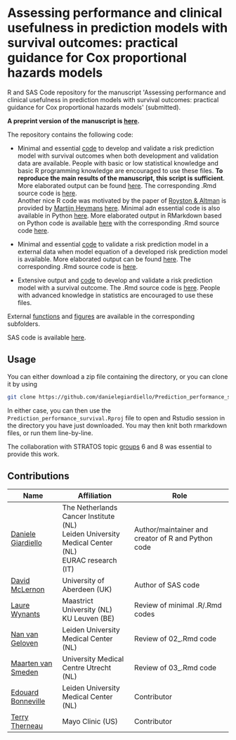 # Assessing performance and clinical usefulness in prediction models with survival outcomes: practical guidance for Cox proportional hazards models

R and SAS Code repository for the manuscript 'Assessing performance and clinical usefulness in prediction models with survival outcomes: practical guidance for Cox proportional hazards models' (submitted).

**A preprint version of the manuscript is [here](https://www.medrxiv.org/content/10.1101/2022.03.17.22272411v1).**


The repository contains the following code:  

+ Minimal and essential [code](https://github.com/danielegiardiello/Prediction_performance_survival/blob/main/01_predsurv_minimal.R) to develop and validate a risk prediction model with survival outcomes when both development and validation data are available. People with basic or low statistical knowledge and basic R programming knowledge are encouraged to use these files. **To reproduce the main results of the manuscript, this script is sufficient**.  
More elaborated output can be found [here](https://github.com/danielegiardiello/Prediction_performance_survival/blob/main/01_predsurv_minimal_RMD.md). The corresponding .Rmd source code is [here](https://github.com/danielegiardiello/Prediction_performance_survival/blob/main/01_predsurv_minimal_RMD.Rmd).  
Another nice R code was motivated by the paper of [Royston & Altman](https://bmcmedresmethodol.biomedcentral.com/articles/10.1186/1471-2288-13-33) is provided by [Martijn Heymans](https://github.com/mwheymans) [here](https://missingdatasolutions.rbind.io/2021/02/cox-external-validation/).
Minimal adn essential code is also available in Python [here](https://github.com/danielegiardiello/Prediction_performance_survival/blob/main/01_predsurv_minimal.py). More elaborated output in RMarkdown based on Python code is available [here](https://github.com/danielegiardiello/Prediction_performance_survival/blob/main/01_predsurv_minimal_RMD_py.md) with the corresponding .Rmd source code [here](https://github.com/danielegiardiello/Prediction_performance_survival/blob/main/01_predsurv_minimal_RMD_py.Rmd).

+ Minimal and essential [code](https://github.com/danielegiardiello/Prediction_performance_survival/blob/main/02_predsurv_minimal.R) to validate a risk prediction model in a external data when model equation of a developed risk prediction model is available. More elaborated output can be found [here](https://github.com/danielegiardiello/Prediction_performance_survival/blob/main/02_predsurv.md). The corresponding .Rmd source code is [here](https://github.com/danielegiardiello/Prediction_performance_survival/blob/main/02_predsurv.Rmd).

+ Extensive output and [code](https://github.com/danielegiardiello/Prediction_performance_survival/blob/main/03_predsurv_extended.md) to develop and validate a risk prediction model with a survival outcome. The .Rmd source code is [here](https://github.com/danielegiardiello/Prediction_performance_survival/blob/main/03_predsurv_extended.Rmd). People with advanced knowledge in statistics are encouraged to use these files.

External [functions](https://github.com/danielegiardiello/Prediction_performance_survival/tree/main/Functions) and [figures](https://github.com/danielegiardiello/Prediction_performance_survival/tree/main/imgs) are available in the corresponding subfolders.  

SAS code is available [here](https://github.com/danielegiardiello/Prediction_performance_survival/tree/main/SAS_code).

## Usage

You can either download a zip file containing the directory, or you can clone it by using

```bash
git clone https://github.com/danielegiardiello/Prediction_performance_survival.git
```

In either case, you can then use the `Prediction_performance_survival.Rproj` file to open
and Rstudio session in the directory you have just downloaded. You may then knit
both rmarkdown files, or run them line-by-line.

The collaboration with STRATOS topic [groups](https://www.stratos-initiative.org/groups) 6 and 8 was essential to provide this work.

## Contributions

| Name                                                         | Affiliation                           | Role                  |
| ------------------------------------------------------------ | ------------------------------------- | ----------------------|
| [Daniele Giardiello](https://github.com/danielegiardiello/)  | The Netherlands Cancer Institute (NL) <br /> Leiden University Medical Center (NL) <br /> EURAC research (IT) | Author/maintainer and creator of R and Python code     |
| [David McLernon](https://twitter.com/davemclernon?lang=en) | University of Aberdeen (UK) | Author of SAS code              |
| [Laure Wynants](https://www.maastrichtuniversity.nl/laure.wynants) | Maastrict University (NL)  <br /> KU Leuven (BE) | Review of minimal .R/.Rmd codes |
| [Nan van Geloven](https://www.lumc.nl/org/bds/medewerkers/1216536) | Leiden University Medical Center (NL) | Review of 02_.Rmd code |
| [Maarten van Smeden](https://www.umcutrecht.nl/en/research/researchers/van-smeden-maarten-m) | University Medical Centre Utrecht (NL) |Review of 03_.Rmd code     |
| [Edouard Bonneville](https://www.lumc.nl/org/bds/medewerkers/1968807) | Leiden University Medical Center (NL) | Contributor  |
| [Terry Therneau](https://www.mayo.edu/research/faculty/therneau-terry-m-ph-d/bio-00025991) | Mayo Clinic (US)| Contributor  |


